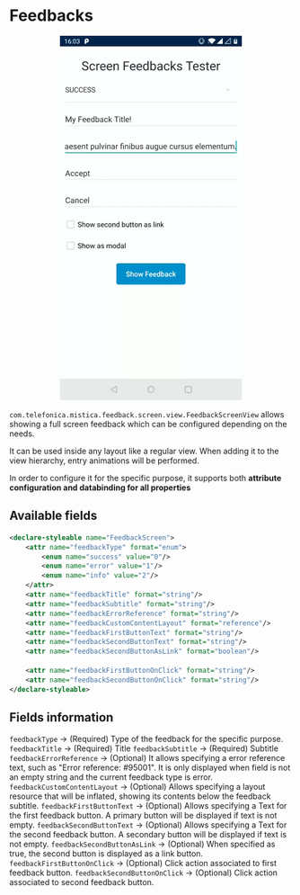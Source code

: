 # Feedbacks

<p align="center">
    <img src="../../../../../../../../../doc/images/screen_feedbacks/feedbacks.gif">
</p>

`com.telefonica.mistica.feedback.screen.view.FeedbackScreenView` allows showing a full screen feedback which can be configured depending on the needs.

It can be used inside any layout like a regular view. When adding it to the view hierarchy, entry animations will be performed.

In order to configure it for the specific purpose, it supports both **attribute configuration and databinding for all properties**

## Available fields

```xml
<declare-styleable name="FeedbackScreen">
    <attr name="feedbackType" format="enum">
        <enum name="success" value="0"/>
        <enum name="error" value="1"/>
        <enum name="info" value="2"/>
    </attr>
    <attr name="feedbackTitle" format="string"/>
    <attr name="feedbackSubtitle" format="string"/>
    <attr name="feedbackErrorReference" format="string"/>
    <attr name="feedbackCustomContentLayout" format="reference"/>
    <attr name="feedbackFirstButtonText" format="string"/>
    <attr name="feedbackSecondButtonText" format="string"/>
    <attr name="feedbackSecondButtonAsLink" format="boolean"/>

    <attr name="feedbackFirstButtonOnClick" format="string"/>
    <attr name="feedbackSecondButtonOnClick" format="string"/>
</declare-styleable>
```
## Fields information

`feedbackType` -> (Required) Type of the feedback for the specific purpose.
`feedbackTitle` -> (Required) Title
`feedbackSubtitle` -> (Required) Subtitle
`feedbackErrorReference` -> (Optional) It allows specifying a error reference text, such as "Error reference: #95001". It is only displayed when field is not an empty string and the current feedback type is error.
`feedbackCustomContentLayout` -> (Optional) Allows specifying a layout resource that will be inflated, showing its contents below the feedback subtitle.
`feedbackFirstButtonText` -> (Optional) Allows specifying a Text for the first feedback button. A primary button will be displayed if text is not empty.
`feedbackSecondButtonText` -> (Optional) Allows specifying a Text for the second feedback button. A secondary button will be displayed if text is not empty.
`feedbackSecondButtonAsLink` -> (Optional) When specified as true, the second button is displayed as a link button.
`feedbackFirstButtonOnClick` -> (Optional) Click action associated to first feedback button.
`feedbackSecondButtonOnClick` -> (Optional) Click action associated to second feedback button.
